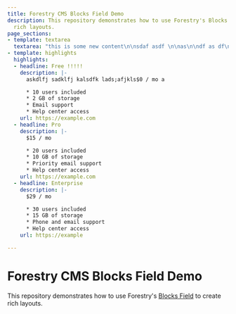 ```yaml
---
title: Forestry CMS Blocks Field Demo
description: This repository demonstrates how to use Forestry's Blocks Field to create
  rich layouts.
page_sections:
- template: textarea
  textarea: "this is some new content\n\nsdaf asdf \n\nas\n\ndf as df\n\n "
- template: highlights
  highlights:
  - headline: Free !!!!!
    description: |-
      askdlfj sadklfj kalsdfk lads;afjkls$0 / mo a

      * 10 users included
      * 2 GB of storage
      * Email support
      * Help center access
    url: https://example.com
  - headline: Pro
    description: |-
      $15 / mo

      * 20 users included
      * 10 GB of storage
      * Priority email support
      * Help center access
    url: https://example.com
  - headline: Enterprise
    description: |-
      $29 / mo

      * 30 users included
      * 15 GB of storage
      * Phone and email support
      * Help center access
    url: https://example

---
```

# Forestry CMS Blocks Field Demo

This repository demonstrates how to use Forestry's [Blocks Field](https://forestry.io/docs/settings/fields/#blocks) to create rich layouts.